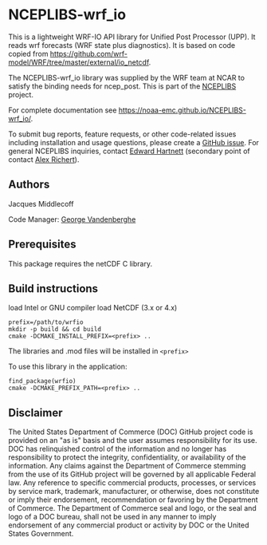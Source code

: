 # NCEPLIBS-wrf_io

This is a lightweight WRF-IO API library for Unified Post Processor
(UPP). It reads wrf forecasts (WRF state plus diagnostics). It is
based on code copied from
https://github.com/wrf-model/WRF/tree/master/external/io_netcdf.

The NCEPLIBS-wrf_io library was supplied by the WRF team at NCAR to
satisfy the binding needs for ncep_post. This is part of the
[NCEPLIBS](https://github.com/NOAA-EMC/NCEPLIBS) project.

For complete documentation see
https://noaa-emc.github.io/NCEPLIBS-wrf_io/.

To submit bug reports, feature requests, or other code-related issues including installation and usage questions, please create a [GitHub issue](https://github.com/NOAA-EMC/NCEPLIBS-wrf_io/issues). For general NCEPLIBS inquiries, contact [Edward Hartnett](mailto:edward.hartnett@noaa.gov) (secondary point of contact [Alex Richert](mailto:alexander.richert@noaa.gov)).

## Authors

Jacques Middlecoff

Code Manager: [George Vandenberghe](mailto:george.vandenberghe@noaa.gov)

## Prerequisites

This package requires the netCDF C library.

## Build instructions

load Intel or GNU compiler
load NetCDF (3.x or 4.x)

```
prefix=/path/to/wrfio
mkdir -p build && cd build
cmake -DCMAKE_INSTALL_PREFIX=<prefix> ..
```

The libraries and .mod files will be installed in `<prefix>`

To use this library in the application:
```
find_package(wrfio)
cmake -DCMAKE_PREFIX_PATH=<prefix> ..
```

## Disclaimer

The United States Department of Commerce (DOC) GitHub project code is
provided on an "as is" basis and the user assumes responsibility for
its use. DOC has relinquished control of the information and no longer
has responsibility to protect the integrity, confidentiality, or
availability of the information. Any claims against the Department of
Commerce stemming from the use of its GitHub project will be governed
by all applicable Federal law. Any reference to specific commercial
products, processes, or services by service mark, trademark,
manufacturer, or otherwise, does not constitute or imply their
endorsement, recommendation or favoring by the Department of
Commerce. The Department of Commerce seal and logo, or the seal and
logo of a DOC bureau, shall not be used in any manner to imply
endorsement of any commercial product or activity by DOC or the United
States Government.

